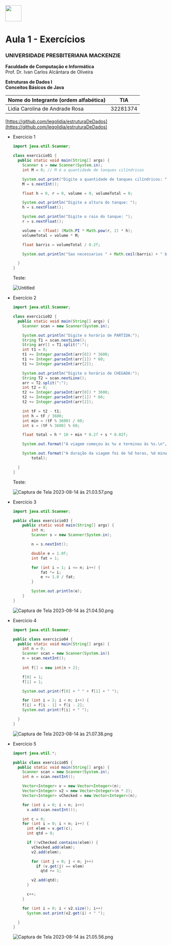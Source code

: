 <img width="50px" src="https://lh6.googleusercontent.com/UeNX4Bekp6xhv_6cwTpwk2nzDHYksaQSNK5e9-bp74Qv7hX-DZMveL1nbuBMXAaR9l_-Xt_ZZByMGmrv-dBEYV8_Kuel_iITZAQeQKIImTChb6O59RZprH9Ej-GqTheWR5irdwIu1k9sqp1-NAlIlbbloBOWK4VM"/>

# Aula 1 - Exercícios

### UNIVERSIDADE PRESBITERIANA MACKENZIE
**Faculdade de Computação e Informática**<br>
Prof. Dr. Ivan Carlos Alcântara de Oliveira



**Estruturas de Dados I** <br>
**Conceitos Básicos de Java**

| Nome do Integrante (ordem alfabética) | TIA |
| --- | --- |
| Lidia Carolina de Andrade Rosa | 32281374 |

[https://github.com/legolidia/estruturaDeDados](https://github.com/legolidia/estruturaDeDados)

- Exercício 1
    
    ```java
    import java.util.Scanner;
    
    class exercicio01 {
      public static void main(String[] args) {
        Scanner s = new Scanner(System.in);
        int M = 0; // M é a quantidade de tanques cilíndricos
    
        System.out.print("Digite a quantidade de tanques cilíndricos: ");
        M = s.nextInt();
    
        float h = 0, r = 0, volume = 0, volumeTotal = 0;
    
        System.out.println("Digite a altura do tanque: ");
        h = s.nextFloat();
    
        System.out.println("Digite o raio do tanque: ");
        r = s.nextFloat();
    
        volume = (float) (Math.PI * Math.pow(r, 2) * h);
        volumeTotal = volume * M;
    
        float barris = volumeTotal / 0.2f;
    
        System.out.println("Sao necessarios " + Math.ceil(barris) + " barris de petroleo de 200L para encher os tanques");
    
      }
    }
    ```
    
    Teste:
    
    ![Untitled](Aula%201%20-%20Exerci%CC%81cios%202b40ccf90a5a42758c9f5c3d100a697e/Untitled.png)
    

- Exercício 2
    
    ```java
    import java.util.Scanner;
    
    class exercicio02 {
      public static void main(String[] args) {
        Scanner scan = new Scanner(System.in);
    
        System.out.println("Digite o horário de PARTIDA:");
        String T1 = scan.nextLine();
        String arr[] = T1.split(":");
        int t1 = 0;
        t1 += Integer.parseInt(arr[0]) * 3600;
        t1 += Integer.parseInt(arr[1]) * 60;
        t1 += Integer.parseInt(arr[2]);
    
        System.out.println("Digite o horário de CHEGADA:");
        String T2 = scan.nextLine();
        arr = T2.split(":");
        int t2 = 0;
        t2 += Integer.parseInt(arr[0]) * 3600;
        t2 += Integer.parseInt(arr[1]) * 60;
        t2 += Integer.parseInt(arr[2]);
    
        int tF = t2 - t1;
        int h = tF / 3600;
        int min = (tF % 3600) / 60;
        int s = (tF % 3600) % 60;
    
        float total = h * 10 + min * 0.2f + s * 0.02f;
    
        System.out.format("A viagem começou às %s e terminou às %s.\n", T1, T2);
    
        System.out.format("A duração da viagem foi de %d horas, %d minutos e %d segundos, totalizando R$%.2f.", h, min, s,
            total);
    
      }
    }
    ```
    
    Teste:
    
    ![Captura de Tela 2023-08-14 às 21.03.57.png](Aula%201%20-%20Exerci%CC%81cios%202b40ccf90a5a42758c9f5c3d100a697e/Captura_de_Tela_2023-08-14_as_21.03.57.png)
    
- Exercício 3
    
    ```java
    import java.util.Scanner;
    
    public class exercicio03 {
        public static void main(String[] args) {
            int n;
            Scanner s = new Scanner(System.in);
    
            n = s.nextInt();
    
            double e = 1.0f;
            int fat = 1;
    
            for (int i = 1; i <= n; i++) {
                fat *= i;
                e += 1.0 / fat;
            }
    
            System.out.println(e);
        }
    }
    ```
    
    ![Captura de Tela 2023-08-14 às 21.04.50.png](Aula%201%20-%20Exerci%CC%81cios%202b40ccf90a5a42758c9f5c3d100a697e/Captura_de_Tela_2023-08-14_as_21.04.50.png)
    

- Exercício 4
    
    ```java
    import java.util.Scanner;
    
    public class exercicio04 {
      public static void main(String[] args) {
        int n = 0;
        Scanner scan = new Scanner(System.in)) 
        n = scan.nextInt();
        
        int f[] = new int[n + 2];
    
        f[0] = 1;
        f[1] = 1;
    
        System.out.print(f[0] + " " + f[1] + " ");
    
        for (int i = 2; i < n; i++) {
        f[i] = f[i - 1] + f[i - 2];
        System.out.print(f[i] + " ");
    
      }
    }
    ```
    
    ![Captura de Tela 2023-08-14 às 21.07.38.png](Aula%201%20-%20Exerci%CC%81cios%202b40ccf90a5a42758c9f5c3d100a697e/Captura_de_Tela_2023-08-14_as_21.07.38.png)
    

- Exercício 5
    
    ```java
    import java.util.*;
    
    public class exercicio05 {
      public static void main(String[] args) {
        Scanner scan = new Scanner(System.in);
        int n = scan.nextInt();
    
        Vector<Integer> v = new Vector<Integer>(n);
        Vector<Integer> v2 = new Vector<Integer>(n * 2);
        Vector<Integer> vChecked = new Vector<Integer>(n);
    
        for (int i = 0; i < n; i++)
          v.add(scan.nextInt());
    
        int c = 0;
        for (int i = 0; i < n; i++) {
          int elem = v.get(c);
          int qtd = 0;
    
          if (!vChecked.contains(elem)) {
            vChecked.add(elem);
            v2.add(elem);
    
            for (int j = 0; j < n; j++)
              if (v.get(j) == elem)
                qtd += 1;
    
            v2.add(qtd);
          }
    
          c++;
        }
    
        for (int i = 0; i < v2.size(); i++)
          System.out.print(v2.get(i) + " ");
    
      }
    }
    ```
    
    ![Captura de Tela 2023-08-14 às 21.05.56.png](Aula%201%20-%20Exerci%CC%81cios%202b40ccf90a5a42758c9f5c3d100a697e/Captura_de_Tela_2023-08-14_as_21.05.56.png)
